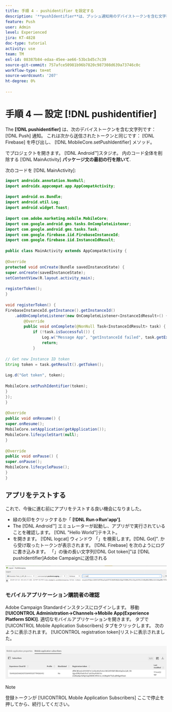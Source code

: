 ```yaml
---
title: 手順 4 - pushidentifier を設定する
description: '**pushIdentifier**は、プッシュ通知用のデバイストークンを含む文字列です。 これは、Firebase から送信され、 MobileCore.setPushIdentifier メソッドを使用して SDK に渡されるトークンと同じです。'
feature: Push
user: Admin
level: Experienced
jira: KT-4828
doc-type: tutorial
activity: use
team: TM
exl-id: 08387b84-edaa-45ee-ae66-53bcbd5c7c39
source-git-commit: 757afce50981b96b7820c987308d639a73746c0c
workflow-type: tm+mt
source-wordcount: '207'
ht-degree: 0%

---
```


# 手順 4 — 設定 [!DNL pushidentifier]

The **[!DNL pushidentifier]** は、次のデバイストークンを含む文字列です： [!DNL Push] 通知。 これは次から送信されたトークンと同じです： [!DNL Firebase] を呼び出し、 [!DNL MobileCore.setPushIdentifier] メソッド。

でプロジェクトを開きます。 [!DNL Android™]スタジオ。 内のコード全体を削除する [!DNL MainActivity] **パッケージ文の最初の行を除いて**.

次のコードを [!DNL MainActivity]:

<!--
Removed `{.line-numbers}` below
-->

```java
import androidx.annotation.NonNull;
import androidx.appcompat.app.AppCompatActivity;

import android.os.Bundle;
import android.util.Log;
import android.widget.Toast;

import com.adobe.marketing.mobile.MobileCore;
import com.google.android.gms.tasks.OnCompleteListener;
import com.google.android.gms.tasks.Task;
import com.google.firebase.iid.FirebaseInstanceId;
import com.google.firebase.iid.InstanceIdResult;

public class MainActivity extends AppCompatActivity {

@Override
protected void onCreate(Bundle savedInstanceState) {
super.onCreate(savedInstanceState);
setContentView(R.layout.activity_main);

registerToken();
}

void registerToken() {
FirebaseInstanceId.getInstance().getInstanceId()
    .addOnCompleteListener(new OnCompleteListener<InstanceIdResult>() {
        @Override
        public void onComplete(@NonNull Task<InstanceIdResult> task) {
            if (!task.isSuccessful()) {
                Log.w("Message App", "getInstanceId failed", task.getException());
                return;
            }

// Get new Instance ID token
String token = task.getResult().getToken();

Log.d("Got token", token);

MobileCore.setPushIdentifier(token);
}
});
}

@Override
public void onResume() {
super.onResume();
MobileCore.setApplication(getApplication());
MobileCore.lifecycleStart(null);
}

@Override
public void onPause() {
super.onPause();
MobileCore.lifecyclePause();
}
}
```

## アプリをテストする

これで、今後に進む前にアプリをテストする良い機会になりました。

* 緑の矢印をクリックするか「 **[!DNL Run->Run'app']**.
* The [!DNL Android™] エミュレーターが起動し、アプリがで実行されていることを確認します。 [!DNL "Hello World"]テキスト。
* を開きます。 [!DNL logcat] ウィンドウ 「」を検索します。[!DNL Got]&quot;. から受け取ったトークンが表示されます。 [!DNL Firebase] を次のようにログに書き込みます。 「」の後の長い文字列[!DNL Got token]&quot;は [!DNL pushidentifier]Adobe Campaignに送信される

![logcat-token](assets/logcat-got-token.PNG)

### モバイルアプリケーション購読者の確認

Adobe Campaign Standardインスタンスにログインします。
移動 **[!UICONTROL Administration->Channels->Mobile App(Experience Platform SDK)]**. 適切なモバイルアプリケーションを開きます。 タブで [!UICONTROL Mobile Application Subscribers] タブをクリックします。 次のように表示されます。 [!UICONTROL registration token]リストに表示されました。

![mobile-application-subscribers](assets/mobile-application-subscribers.PNG)

>[!NOTE]
>
>登録トークンが [!UICONTROL Mobile Application Subscribers] ここで停止を押してから、続行してください。

